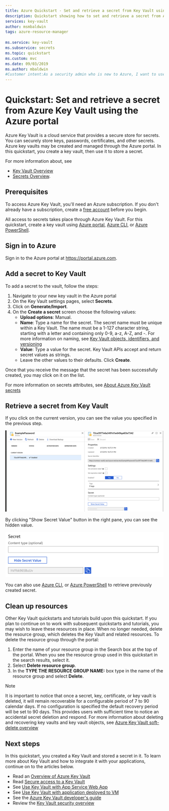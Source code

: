 ```yaml
---
title: Azure Quickstart - Set and retrieve a secret from Key Vault using Azure portal | Microsoft Docs
description: Quickstart showing how to set and retrieve a secret from Azure Key Vault using the Azure portal
services: key-vault
author: msmbaldwin
tags: azure-resource-manager

ms.service: key-vault
ms.subservice: secrets
ms.topic: quickstart
ms.custom: mvc
ms.date: 09/03/2019
ms.author: mbaldwin
#Customer intent:As a security admin who is new to Azure, I want to use Key Vault to securely store keys and passwords in Azure
---
```

# Quickstart: Set and retrieve a secret from Azure Key Vault using the Azure portal

Azure Key Vault is a cloud service that provides a secure store for secrets. You can securely store keys, passwords, certificates, and other secrets. Azure key vaults may be created and managed through the Azure portal. In this quickstart, you create a key vault, then use it to store a secret. 

For more information about, see 
- [Key Vault Overview](../general/overview.md)
- [Secrets Overview](about-secrets.md).

## Prerequisites

To access Azure Key Vault, you'll need an Azure subscription. If you don't already have a subscription, create a [free account](https://azure.microsoft.com/free/?WT.mc_id=A261C142F) before you begin.

All access to secrets takes place through Azure Key Vault. For this quickstart, create a key vault using [Azure portal](../general/quick-create-portal.md), [Azure CLI](../general/quick-create-cli.md), or [Azure PowerShell](../general/quick-create-powershell.md).

## Sign in to Azure

Sign in to the Azure portal at https://portal.azure.com.

## Add a secret to Key Vault

To add a secret to the vault, follow the steps:

1. Navigate to your new key vault in the Azure portal
1. On the Key Vault settings pages, select **Secrets**.
1. Click on **Generate/Import**.
1. On the **Create a secret** screen choose the following values:
    - **Upload options**: Manual.
    - **Name**: Type a name for the secret. The secret name must be unique within a Key Vault. The name must be a 1-127 character string, starting with a letter and containing only 0-9, a-z, A-Z, and -. For more information on naming, see [Key Vault objects, identifiers, and versioning](../general/about-keys-secrets-certificates.md#objects-identifiers-and-versioning)
    - **Value**: Type a value for the secret. Key Vault APIs accept and return secret values as strings. 
    - Leave the other values to their defaults. Click **Create**.

Once that you receive the message that the secret has been successfully created, you may click on it on the list. 

For more information on secrets attributes, see [About Azure Key Vault secrets](./about-secrets.md)

## Retrieve a secret from Key Vault

If you click on the current version, you can see the value you specified in the previous step.

![Secret properties](../media/quick-create-portal/current-version-hidden.png)

By clicking "Show Secret Value" button in the right pane, you can see the hidden value. 

![Secret value appeared](../media/quick-create-portal/current-version-shown.png)

You can also use [Azure CLI](), or [Azure PowerShell]() to retrieve previously created secret.

## Clean up resources

Other Key Vault quickstarts and tutorials build upon this quickstart. If you plan to continue on to work with subsequent quickstarts and tutorials, you may wish to leave these resources in place.
When no longer needed, delete the resource group, which deletes the Key Vault and related resources. To delete the resource group through the portal:

1. Enter the name of your resource group in the Search box at the top of the portal. When you see the resource group used in this quickstart in the search results, select it.
2. Select **Delete resource group**.
3. In the **TYPE THE RESOURCE GROUP NAME:** box type in the name of the resource group and select **Delete**.

> [!NOTE]
> It is important to notice that once a secret, key, certificate, or key vault is deleted, it will remain recoverable for a configurable period of 7 to 90 calendar days. If no configuration is specified the default recovery period will be set to 90 days. This provides users with sufficient time to notice an accidental secret deletion and respond. For more information about deleting and recovering key vaults and key vault objects, see [Azure Key Vault soft-delete overview](../general/soft-delete-overview.md)

## Next steps

In this quickstart, you created a Key Vault and stored a secret in it. To learn more about Key Vault and how to integrate it with your applications, continue on to the articles below.

- Read an [Overview of Azure Key Vault](../general/overview.md)
- Read [Secure access to a Key Vault](../general/secure-your-key-vault.md)
- See [Use Key Vault with App Service Web App](../general/tutorial-net-create-vault-azure-web-app.md)
- See [Use Key Vault with application deployed to VM](../general/tutorial-net-virtual-machine.md)
- See the [Azure Key Vault developer's guide](../general/developers-guide.md)
- Review the [Key Vault security overview](../general/security-overview.md)